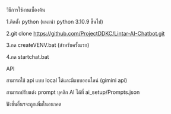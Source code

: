 วิธีการใช้งานเบื้องต้น

1.ติดตั้ง python (แนะนำ python 3.10.9 ขึ้นไป)

2.git clone https://github.com/ProjectDDKC/Lintar-AI-Chatbot.git

3.กด createVENV.bat (สำหรับครั้งแรก)

4.กด startchat.bat

API

สามารถใช้ api แบบ local ได้และมีแบบออนไลน์ (gimini api)

สามารถปรับแต่ง prompt บุคลิก AI ได้ที่ ai_setup/Prompts.json


ฟังชั่นอื่นฯจะถูกเพิ่มในอนาคต

